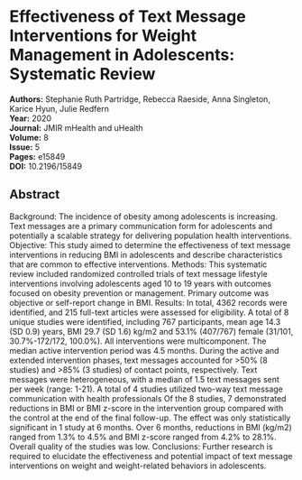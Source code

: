 # Effectiveness of Text Message Interventions for Weight Management in Adolescents: Systematic Review

**Authors:** Stephanie Ruth Partridge, Rebecca Raeside, Anna Singleton, Karice Hyun, Julie Redfern  
**Year:** 2020  
**Journal:** JMIR mHealth and uHealth  
**Volume:** 8  
**Issue:** 5  
**Pages:** e15849  
**DOI:** 10.2196/15849  

## Abstract
Background: The incidence of obesity among adolescents is increasing. Text messages are a primary communication form for adolescents and potentially a scalable strategy for delivering population health interventions.
Objective: This study aimed to determine the effectiveness of text message interventions in reducing BMI in adolescents and describe characteristics that are common to effective interventions.
Methods: This systematic review included randomized controlled trials of text message lifestyle interventions involving adolescents aged 10 to 19 years with outcomes focused on obesity prevention or management. Primary outcome was objective or self-report change in BMI.
Results: In total, 4362 records were identified, and 215 full-text articles were assessed for eligibility. A total of 8 unique studies were identified, including 767 participants, mean age 14.3 (SD 0.9) years, BMI 29.7 (SD 1.6) kg/m2 and 53.1% (407/767) female (31/101, 30.7%-172/172, 100.0%). All interventions were multicomponent. The median active intervention period was 4.5 months. During the active and extended intervention phases, text messages accounted for >50% (8 studies) and >85% (3 studies) of contact points, respectively. Text messages were heterogeneous, with a median of 1.5 text messages sent per week (range: 1-21). A total of 4 studies utilized two-way text message communication with health professionals Of the 8 studies, 7 demonstrated reductions in BMI or BMI z-score in the intervention group compared with the control at the end of the final follow-up. The effect was only statistically significant in 1 study at 6 months. Over 6 months, reductions in BMI (kg/m2) ranged from 1.3% to 4.5% and BMI z-score ranged from 4.2% to 28.1%. Overall quality of the studies was low.
Conclusions: Further research is required to elucidate the effectiveness and potential impact of text message interventions on weight and weight-related behaviors in adolescents.

